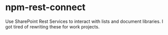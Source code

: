 # npm-rest-connect

Use SharePoint Rest Services to interact with lists and document libraries. I got tired of rewriting these for work projects.
